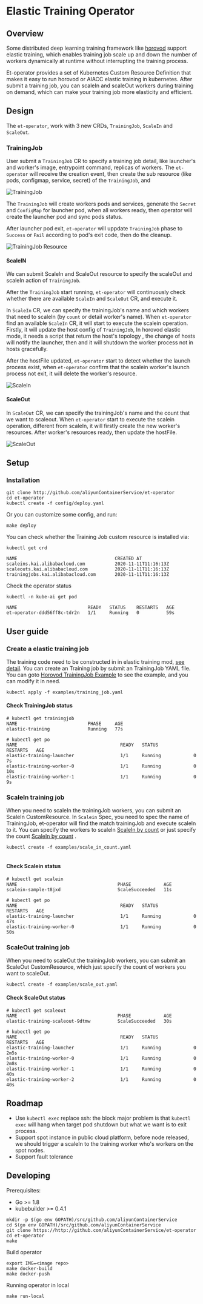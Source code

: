 # Elastic Training Operator

## Overview

Some distributed deep learning training framework like [horovod](https://github.com/horovod/horovod)  support elastic training, which enables training job scale up and down the number of workers dynamically at runtime without interrupting the training process.

Et-operator provides a set of Kubernetes Custom Resource Definition that makes it easy to run horovod or AIACC elastic training in kubernetes. After submit a training job, you can scaleIn and scaleOut workers during training on demand, which can make your training job more elasticity and efficient.


## Design
The `et-operator`, work with 3 new CRDs, `TrainingJob`, `ScaleIn` and `ScaleOut`.

### TrainingJob 
User submit a `TrainingJob` CR to specify a training job detail, like launcher's and worker's image, entrypoint command, replicas of workers.
The `et-operator` will receive the creation event, then create the sub resource (like pods, configmap, service, secret) of the `TrainingJob`, and 


![TrainingJob](./docs/images/trainingjob.png)

The `TrainingJob` will create workers pods and services, generate the `Secret` and `ConfigMap` for launcher pod,
when all workers ready, then operator will create the launcher pod and sync pods status. 

After launcher pod exit, `et-operator` will uppdate `TrainingJob` phase to `Success` or `Fail` according to pod's exit code,
then do the cleanup.

![TrainingJob Resource](./docs/images/trainingjob-resource.png)

#### ScaleIN
We can submit ScaleIn and ScaleOut resource to specify the scaleOut and scaleIn action of `TrainingJob`.

After the `TrainingJob` start running, `et-operator` will continuously check whether there are available `ScaleIn` and `ScaleOut` CR, and execute it.  

In `ScaleIn` CR, we can specify the trainingJob's name and which workers that need to scaleIn (by `count` or detail worker's name). 
When `et-operator` find an available `ScaleIn` CR, it will start to execute the scalein operation.
Firstly, it will update the host config of `TrainingJob`, 
In horovod elastic mode, it needs a script that return the host's topology , the change of hosts will notify the launcher, then and it will shutdown the worker process not in hosts gracefully.  
  
After the hostFile updated, `et-operator` start to detect whether the launch process exist, 
when `et-operator` confirm that the scalein worker's launch process not exit, it will delete the worker's resource.  

![ScaleIn](./docs/images/scalein.png)


#### ScaleOut
In `ScaleOut` CR, we can specify the trainingJob's name and the count that we want to scaleout. 
When `et-operator` start to execute the scalein operation,
different from scaleIn, it will firstly create the new worker's resources.
After worker's resources ready, then update the hostFile. 
  

![ScaleOut](./docs/images/scaleout.png)


## Setup
### Installation

```
git clone http://github.com/aliyunContainerService/et-operator
cd et-operator
kubectl create -f config/deploy.yaml
```

Or you can customize some config, and run:

```
make deploy
```

You can check whether the Training Job custom resource is installed via:

```
kubectl get crd

```

```
NAME                                    CREATED AT
scaleins.kai.alibabacloud.com           2020-11-11T11:16:13Z
scaleouts.kai.alibabacloud.com          2020-11-11T11:16:13Z
trainingjobs.kai.alibabacloud.com       2020-11-11T11:16:13Z
```

Check the operator status

```
kubectl -n kube-ai get pod
```

```
NAME                          READY   STATUS    RESTARTS   AGE
et-operator-ddd56ff8c-tdr2n   1/1     Running   0          59s

```


## User guide

### Create a elastic training job
The training code need to be constructed in in elastic training mod,  [see detail](https://horovod.readthedocs.io/en/stable/elastic_include.html).
You can create an Training job by submit an TrainingJob YAML file. You can goto [Horovod TrainingJob Example](./example/training_job.yaml) to see the example, and you can modify it in need.


```
kubectl apply -f examples/training_job.yaml

```

#### Check TrainingJob status

```
# kubectl get trainingjob
NAME                          PHASE     AGE
elastic-training              Running   77s
```

```
# kubectl get po
NAME                                      READY   STATUS             RESTARTS   AGE
elastic-training-launcher                 1/1     Running            0          7s
elastic-training-worker-0                 1/1     Running            0          10s
elastic-training-worker-1                 1/1     Running            0          9s
```


### ScaleIn training job
When you need to scaleIn the trainingJob workers, you can submit an ScaleIn CustomResource.
In `Scalein` Spec, you need to spec the name of TrainingJob, et-operator will find the match trainingJob and execute scaleIn to it. You can specify the workers to scaleIn [ScaleIn by count](./example/scale_in_pod.yaml) or just specify the count [ScaleIn by count](./example/scale_in_count.yaml) .

```
kubectl create -f examples/scale_in_count.yaml


```
#### Check Scalein status

```
# kubectl get scalein
NAME                                     PHASE            AGE
scalein-sample-t8jxd                     ScaleSucceeded   11s
```


```
# kubectl get po
NAME                                      READY   STATUS             RESTARTS   AGE
elastic-training-launcher                 1/1     Running            0          47s
elastic-training-worker-0                 1/1     Running            0          50s
```

### ScaleOut training job
When you need to scaleOut the trainingJob workers, you can submit an ScaleOut CustomResource, which just specify the count of workers you want to scaleOut.

```
kubectl create -f examples/scale_out.yaml

```
#### Check ScaleOut status

```
# kubectl get scaleout
NAME                                     PHASE            AGE
elastic-training-scaleout-9dtmw          ScaleSucceeded   30s

```

```
# kubectl get po
NAME                                      READY   STATUS             RESTARTS   AGE
elastic-training-launcher                 1/1     Running            0          2m5s
elastic-training-worker-0                 1/1     Running            0          2m8s
elastic-training-worker-1                 1/1     Running            0          40s
elastic-training-worker-2                 1/1     Running            0          40s
```


## Roadmap

* Use `kubectl exec` replace ssh: the block major problem is that `kubectl exec` will hang when target pod shutdown but what we want is to exit process. 
* Support spot instance in public cloud platform, before node released, we should trigger a scaleIn to the training worker who's workers on the spot nodes.
* Support fault tolerance

## Developing
Prerequisites:

* Go >= 1.8
* kubebuilder >= 0.4.1

```
mkdir -p $(go env GOPATH)/src/github.com/aliyunContainerService
cd $(go env GOPATH)/src/github.com/aliyunContainerService
git clone https://http://github.com/aliyunContainerService/et-operator
cd et-operator
make
```

Build operator

```
export IMG=<image repo>
make docker-build
make docker-push

```


Running operator in local

```
make run-local
```

